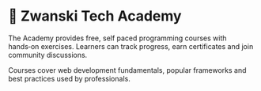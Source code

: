 # 🧠 Zwanski Tech Academy

The Academy provides free, self paced programming courses with hands‑on exercises. Learners can track progress, earn certificates and join community discussions.

Courses cover web development fundamentals, popular frameworks and best practices used by professionals.
